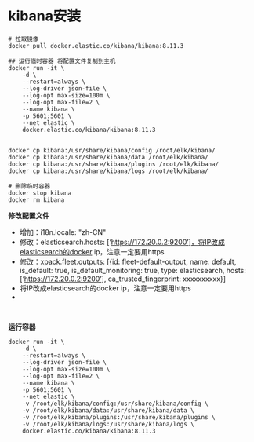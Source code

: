 # kibana安装

```shell
# 拉取镜像
docker pull docker.elastic.co/kibana/kibana:8.11.3

## 运行临时容器 将配置文件复制到主机
docker run -it \
	-d \
	--restart=always \
	--log-driver json-file \
	--log-opt max-size=100m \
	--log-opt max-file=2 \
	--name kibana \
	-p 5601:5601 \
	--net elastic \
	docker.elastic.co/kibana/kibana:8.11.3
	
	
docker cp kibana:/usr/share/kibana/config /root/elk/kibana/
docker cp kibana:/usr/share/kibana/data /root/elk/kibana/
docker cp kibana:/usr/share/kibana/plugins /root/elk/kibana/
docker cp kibana:/usr/share/kibana/logs /root/elk/kibana/

# 删除临时容器
docker stop kibana
docker rm kibana
```

**修改配置文件**
* 增加：i18n.locale: "zh-CN"
* 修改：elasticsearch.hosts: [‘https://172.20.0.2:9200’]，将IP改成elasticsearch的docker ip，注意一定要用https
* 修改：xpack.fleet.outputs: [{id: fleet-default-output, name: default, is_default: true, is_default_monitoring: true, type: elasticsearch, hosts: [‘https://172.20.0.2:9200’], ca_trusted_fingerprint: xxxxxxxxxx}]
* 将IP改成elasticsearch的docker ip，注意一定要用https
* 
```shell


```

**运行容器**
```shell
docker run -it \
	-d \
	--restart=always \
	--log-driver json-file \
	--log-opt max-size=100m \
	--log-opt max-file=2 \
	--name kibana \
	-p 5601:5601 \
	--net elastic \
	-v /root/elk/kibana/config:/usr/share/kibana/config \
	-v /root/elk/kibana/data:/usr/share/kibana/data \
	-v /root/elk/kibana/plugins:/usr/share/kibana/plugins \
	-v /root/elk/kibana/logs:/usr/share/kibana/logs \
	docker.elastic.co/kibana/kibana:8.11.3
```